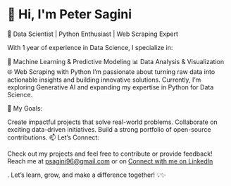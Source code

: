 

<H1>👋 Hi, I'm Peter Sagini</h1>
🌟 Data Scientist | Python Enthusiast | Web Scraping Expert

With 1 year of experience in Data Science, I specialize in:

🧠 Machine Learning & Predictive Modeling
📊 Data Analysis & Visualization
🌐 Web Scraping with Python
I’m passionate about turning raw data into actionable insights and building innovative solutions. Currently, I’m exploring Generative AI and expanding my expertise in Python for Data Science.

🚀 My Goals:

Create impactful projects that solve real-world problems.
Collaborate on exciting data-driven initiatives.
Build a strong portfolio of open-source contributions.
📫 Let’s Connect:

Check out my projects and feel free to contribute or provide feedback!
Reach me at psagini96@gmail.com or on <a href="https://www.linkedin.com/in/peter-sagini-b33088235/" target="_blank">Connect with me on LinkedIn</a>

.
Let’s learn, grow, and make a difference together! 💡✨
